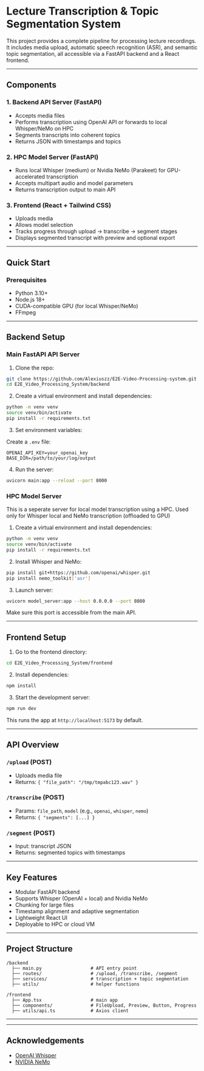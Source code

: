 
# Lecture Transcription & Topic Segmentation System

This project provides a complete pipeline for processing lecture recordings. It includes media upload, automatic speech recognition (ASR), and semantic topic segmentation, all accessible via a FastAPI backend and a React frontend.

---

## Components

### 1. Backend API Server (FastAPI)
- Accepts media files
- Performs transcription using OpenAI API or forwards to local Whisper/NeMo on HPC
- Segments transcripts into coherent topics
- Returns JSON with timestamps and topics

### 2. HPC Model Server (FastAPI)
- Runs local Whisper (medium) or Nvidia NeMo (Parakeet) for GPU-accelerated transcription
- Accepts multipart audio and model parameters
- Returns transcription output to main API

### 3. Frontend (React + Tailwind CSS)
- Uploads media
- Allows model selection
- Tracks progress through upload → transcribe → segment stages
- Displays segmented transcript with preview and optional export

---

## Quick Start

### Prerequisites

- Python 3.10+
- Node.js 18+
- CUDA-compatible GPU (for local Whisper/NeMo)
- FFmpeg

---

## Backend Setup

### Main FastAPI API Server

1. Clone the repo:

```bash
git clone https://github.com/Alexiuszz/E2E-Video-Processing-system.git
cd E2E_Video_Processing_System/backend
```

2. Create a virtual environment and install dependencies:

```bash
python -m venv venv
source venv/bin/activate
pip install -r requirements.txt
```

3. Set environment variables:

Create a `.env` file:

```env
OPENAI_API_KEY=your_openai_key
BASE_DIR=/path/to/your/log/output
```

4. Run the server:

```bash
uvicorn main:app --reload --port 8000
```

### HPC Model Server
This is a seperate server for local model transcription using a HPC.
Used only for Whisper local and NeMo transcription (offloaded to GPU)

1. Create a virtual environment and install dependencies:

```bash
python -m venv venv
source venv/bin/activate
pip install -r requirements.txt
```
2. Install Whisper and NeMo:

```bash
pip install git+https://github.com/openai/whisper.git
pip install nemo_toolkit['asr']
```
3. Launch server:

```bash
uvicorn model_server:app --host 0.0.0.0 --port 8080
```

Make sure this port is accessible from the main API.

---

## Frontend Setup

1. Go to the frontend directory:

```bash
cd E2E_Video_Processing_System/frontend
```

2. Install dependencies:

```bash
npm install
```

3. Start the development server:

```bash
npm run dev
```

This runs the app at `http://localhost:5173` by default.

---

## API Overview

### `/upload` (POST)

- Uploads media file
- Returns: `{ "file_path": "/tmp/tmpabc123.wav" }`

### `/transcribe` (POST)

- Params: `file_path`, `model` (e.g., `openai`, `whisper`, `nemo`)
- Returns: `{ "segments": [...] }`

### `/segment` (POST)

- Input: transcript JSON
- Returns: segmented topics with timestamps

---

## Key Features

- Modular FastAPI backend
- Supports Whisper (OpenAI + local) and Nvidia NeMo
- Chunking for large files
- Timestamp alignment and adaptive segmentation
- Lightweight React UI
- Deployable to HPC or cloud VM

---

## Project Structure

```
/backend
  ├── main.py                  # API entry point
  ├── routes/                  # /upload, /transcribe, /segment
  ├── services/                # transcription + topic segmentation
  ├── utils/                   # helper functions

/frontend
  ├── App.tsx                  # main app
  ├── components/              # FileUpload, Preview, Button, Progress
  ├── utils/api.ts             # Axios client
```

---


---

## Acknowledgements

- [OpenAI Whisper](https://github.com/openai/whisper)
- [NVIDIA NeMo](https://developer.nvidia.com/nemo)

